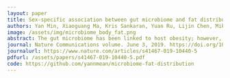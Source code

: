 ```yaml
---
layout: paper
title: Sex-specific association between gut microbiome and fat distribution
authors: Yan Min, Xiaoguang Ma, Kris Sankaran, Yuan Ru, Lijin Chen, Mike Baiocchi, Shankuan Zhu
image: /assets/img/microbiome_body_fat.png
abstract: The gut microbiome has been linked to host obesity; however, sex-specific associations between microbiome and fat distribution are not well understood. Here we show sex-specific microbiome signatures contributing to obesity despite both sexes having similar gut microbiome characteristics, including overall abundance and diversity. Our comparisons of the taxa associated with the android fat ratio in men and women found that there is no widespread species-level overlap. We did observe overlap between the sexes at the genus and family levels in the gut microbiome, such as Holdemanella and Gemmiger; however, they had opposite correlations with fat distribution in men and women. Our findings support a role for fat distribution in sex-specific relationships with the composition of the microbiome. Our results suggest that studies of the gut microbiome and abdominal obesity-related disease outcomes should account for sex-specific differences.
journal: Nature Communications volume. June 3, 2019. https://doi.org/10.1038/s41467-019-10440-5
journalurl: https://www.nature.com/articles/s41467-019-10440-5
pdfurl: /assets/papers/s41467-019-10440-5.pdf
code: https://github.com/yannmean/microbiome-fat-distribution
---
```

